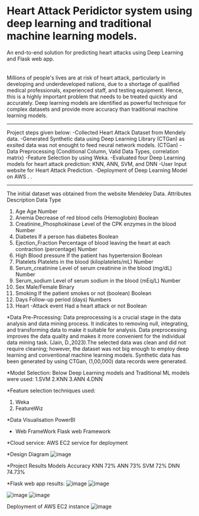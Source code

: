# Heart Attack Peridictor system using deep learning and traditional machine learning models.
An end-to-end solution for predicting heart attacks using Deep Learning and Flask web app.
\
\
\
Millions of people's lives are at risk of heart attack, particularly in developing and underdeveloped nations, due to a shortage of qualified medical professionals, experienced staff, and testing equipment. Hence, this is a highly important problem that needs to be treated quickly and accurately. Deep learning models are identified as powerful technique for complex datasets and provide more accuracy than traditional machine learning models.

*****************************************************************
Project steps given below:
-Collected Heart Attack Dataset from Mendely data.
-Generated Synthetic data using Deep Learning Library (CTGan) as exsited data was not enought to feed neural network models. (CTGan)
-Data Preprocessing (Conditional Column, Valid Data Types, correlation matrix)
-Feature Selection by using Weka.
-Evaluated four Deep Learning models for heart attack prediction: KNN, ANN, SVM, and DNN
-User Input website for Heart Attack Prediction. 
-Deployment of Deep Learning Model on AWS
.
.
******************************************************
The initial dataset was obtained from the website Mendeley Data. 
 	Attributes 	Description 	Data Type 
1. 	Age 	Age 	Number 
2. 	Anemia 	Decrease of red blood cells (Hemoglobin) 	Boolean 
3. 	Creatinine_Phosphokinase 	Level of the CPK enzymes in the blood 	Number 
4. 	Diabetes 	If a person has diabetes 	Boolean 
5. 	Ejection_Fraction 	Percentage of blood leaving the heart at each contraction (percentage) 	Number 
6. 	High Blood pressure 	If the patient has hypertension 	Boolean 
7. 	Platelets  	Platelets in the blood (kiloplatelets/mL) 	Number 
8. 	Serum_creatinine 	Level of serum creatinine in the blood (mg/dL) 	Number 
9. 	Serum_sodium 	Level of serum sodium in the blood (mEq/L) 	Number 
10. Sex 	Male/Female 	Binary 
11. Smoking 	If the patient smokes or not (boolean) 	Boolean 
12. Days 	Follow-up period (days) 	Numbers 
13. Heart -Attack event 	Had a heart attack or not 
 	Boolean 

*Data Pre-Processing: 
Data preprocessing is a crucial stage in the data analysis and data mining process. It indicates to removing null, integrating, and transforming data to make it suitable for analysis. Data preprocessing improves the data quality and makes it more convenient for the individual data mining task. (Jain, D.,2023).The selected data was clean and did not require cleaning; however, the dataset was not big enough to employ deep learning and conventional machine learning models. Synthetic data has been generated by using CTGan, (1,00,000) data records were generated. 

*Model Selection:
Below Deep Learning models and Traditional ML models were used:
1.SVM
2.KNN
3.ANN
4.DNN

*Feature selection techniques used:
1. Weka
2. FeatureWiz

*Data Visualisation
PowerBI

* Web FrameWork
Flask web Framework

*Cloud service:
AWS EC2 service for deployment

*Design Diagram
![image](https://github.com/Sanhita45/MIT-Projects/assets/141588588/c2eb2883-d93c-4fa9-87c8-e6ea8438e9f6)

*Project Results
Models	Accuracy
KNN 	72%
ANN 	73%
SVM 	72%
DNN 	74.73%

*Flask web app results:
![image](https://github.com/Sanhita45/MIT-Projects/assets/141588588/f820b871-f145-4711-b020-4e2e8dfc6136)
![image](https://github.com/Sanhita45/MIT-Projects/assets/141588588/0db9f9c6-1885-4c89-9f1f-9386a0e4f6f0)

![image](https://github.com/user-attachments/assets/c2597f0a-edd2-486f-a473-91ee70d448b3)
![image](https://github.com/user-attachments/assets/b031b29b-5013-4369-a5a6-391038a31e15)

Deployment of AWS EC2 instance
![image](https://github.com/user-attachments/assets/0a884091-d82d-401c-b9f7-de1bf10d70d9)








